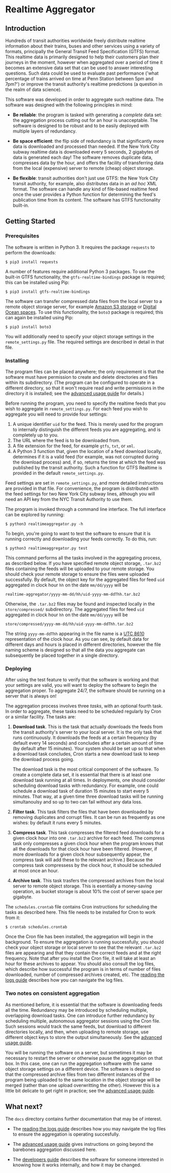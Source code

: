 # Realtime Aggregator

## Introduction
Hundreds of transit authorities worldwide freely distribute realtime information about their trains, buses and other services
using a variety of formats, principally the General Transit Feed Specification (GTFS) format. 
This realtime data is primarily designed to help their customers plan
their journeys in the moment, however when aggregated over a period of time it becomes an extensive data set that 
	can be used to answer interesting questions.
Such data could be used to evaluate past performance ('what percentage of trains arrived on time at Penn Station between 5pm and 7pm?')
or improve the transit authority's realtime predictions (a question in the realm of data science).

This software was developed in order to aggregate such realtime data.
The software was designed with the following principles in mind:
* **Be reliable**: the program is tasked with generating a *complete* data set: the aggregation process
	cutting out for an hour is unacceptable.
	The software is designed to be robust and to be easily deployed with multiple layers of redundancy.
 
* **Be space efficient**: the flip side of redundancy is that significantly more data is downloaded and processed than needed.
	If the New York City subway realtime data is downloaded every 5 seconds, 2 gigabytes of data is generated each day!
	The software removes duplicate data, compresses data by the hour, and offers the facility of transferring data from
	the local (expensive) server to remote (cheap) object storage.

* **Be flexible**: transit authorities don't just use GTFS: the New York City transit authority, for example,
	also distributes data in an *ad hoc* XML format.
	The software can handle any kind of file-based realtime feed once the user provides a Python function for determining
	the feed's publication time from its content.
	The software has GTFS functionality built-in.

## Getting Started

### Prerequisites

The software is written in Python 3. It requires the package `requests` to perform the downloads:

```
$ pip3 install requests
```

A number of features require additional Python 3 packages. 
To use the built-in GTFS functionality, the `gtfs-realtime-bindings` package is required; this can be installed using Pip:

```
$ pip3 install gtfs-realtime-bindings
```

The software can transfer compressed data files from the local server to a remote object storage server, for example
	[Amazon S3 storage](https://aws.amazon.com/s3/) or 
	[Digital Ocean spaces](https://www.digitalocean.com/products/object-storage/).
To use this functionality, the `boto3` package is required; this can again be installed using Pip:
```
$ pip3 install boto3
```

You will additionally need to specify your object storage settings in the `remote_settings.py` file.
The required settings are described in detail in that file.




### Installing

The program files can be placed anywhere; the only requirement is that
	the software must have permission to create and delete directories and files within its subdirectory.
(The program can be configured to operate in a different directory, so that it won't require read and write
	permissions in the directory it is installed; see the [advanced usage guide](docs/advanced_usage.md) for details.)


Before running the program, you need to specify the realtime feeds that you wish to aggregate in `remote_settings.py`.
For each feed you wish to aggregate you will need to provide four settings:
1. A unique identifier `uid` for the feed. This is merely used for the program to internally distinguish the different feeds you are
	aggregating, and is completely up to you. 
1. The URL where the feed is to be downloaded from.
1. A file extension for the feed, for example `gtfs`, `txt`, or `xml`.
1. A Python 3 function that, given the location of a feed download locally, determines if it is a valid feed (for example,
	was not corrupted during the download process) and, if so, returns the time at which the feed was published by the transit authority.
	Such a function for GTFS Realtime is provided in the default `remote_settings.py`.

Feed settings are set in `remote_settings.py`, and more detailed instructions are provided in that file.
For convenience, the program is distributed with the feed settings for two New York City subway lines,
	 although you will need an API key from the NYC Transit Authority to use them.

The program is invoked through a command line interface.
The full interface can be explored by running:
```
$ python3 realtimeaggregator.py -h
```
To begin, you're going to want to test the software to ensure that it is running correctly and downloading your feeds correctly.
To do this, run:
```
$ python3 realtimeaggregator.py test
```
This command performs all the tasks involved in the aggregating process, as described below.
If you have specified remote object storage, `.tar.bz2` files containing the feeds will be uploaded to your remote storage.
You should check your remote storage to ensure the files were uploaded successfully. 
By default, the object key for the aggregated files for feed `uid` aggregated in clock hour `hh` on the date `mm/dd/yyyy` will be
```
realtime-aggregator/yyyy-mm-dd/hh/uid-yyyy-mm-ddThh.tar.bz2
```

Otherwise, the `.tar.bz2` files may be found and inspected locally in the `store/compressed/` subdirectory.
The aggregated files for feed `uid` aggregated in clock hour `hh` on the date `mm/dd/yyyy` will be
```
store/compressed/yyyy-mm-dd/hh/uid-yyyy-mm-ddThh.tar.bz2
```

The string `yyyy-mm-ddThh` appearing in the file name is a [UTC 8610](https://en.wikipedia.org/wiki/ISO_8601) representation of the clock hour.
As you can see, by default data for different days and hours is placed in different directories,
however the file naming scheme is designed so that all the data you aggregate can subsequently be placed together in a single directory.



### Deploying

After using the test feature to verify that the software is working and that your settings are valid,
	you will want to deploy the software to begin the aggregation proper.
To aggregate 24/7, the software should be running on a server that is always on!

The aggregation process involves three *tasks*, with an optional fourth task.
In order to aggregate, these tasks need to be scheduled regularly by Cron or a similar facility.
The tasks are:

1. **Download task**.
	This is the task that actually downloads the feeds from the transit authority's server to your local server.
	It is the only task that runs continuously.
	It downloads the feeds at a certain frequency (by default every 14 seconds) and concludes after a certain amount of time (by default after 15 minutes).
	Your system should be set up so that when a download task concludes, Cron starts a new download task to keep the download process going.

	The download task is the most critical component of the software.
	To create a complete data set, it is essential that there is at least one download task running at all times.
	In deployments, one should consider scheduling download tasks with redundancy.
	For example, one could schedule a download task of duration 15 minutes to start every 5 minutes.
	That way, at a given time three download tasks will be running simultanoulsy and so up to two can fail without any data loss.

2. **Filter task**.
	This task filters the files that have been downloaded by removing duplicates and corrupt files.
	It can be run as frequently as one wishes: by default it runs every 5 minutes.

3. **Compress task**.
	This task compresses the filtered feed downloads for a given clock hour into one `.tar.bz2` archive for each feed.
	The compress task only compresses a given clock hour when the program knows that all the downloads for that clock hour have been filtered.
	(However, if more downloads for a given clock hour subsequently appear, the compress task will add these to the relevant archive.)
	Because the compress task compressess by the clock hour, it should be scheduled at most once an hour.

4. **Archive task**.
	This task trasfers the compressed archives from the local server to remote object storage.
	This is esentially a money-saving operation, as bucket storage is about 10% the cost of server space per gigabyte.


The `schedules.crontab` file contains Cron instructions for scheduling the tasks as described here.
This file needs to be installed for Cron to work from it:
```
$ crontab schedules.crontab
```
Once the Cron file has been installed, the aggregation will begin in the background.
To ensure the aggregation is running successfully, you should check your object storage or local server to see
that the relevant `.tar.bz2` files are appearing and that they contain the correct feeds and at the right frequency.
Note that after you install the Cron file, it will take at least an hour for these archives to appear.
You should also consult the log files, which describe how successful the program is in terms of number of files downloaded,
number of compressed archives created, etc. 
The [reading the logs guide](docs/reading_the_logs.md) describes how you can navigate the log files.



### Two notes on consistent aggregation

As mentioned before, it is essential that the software is downloading feeds all the time.
Redundancy may be introduced by scheduling multiple, overlapping download tasks.
One can introduce further redundancy by scheduling multiple, autonomous aggregator sessions using the Cron file.
Such sessions would track the same feeds, but download to different directories locally, and then, when uploading to remote storage,
	use different object keys to store the output simultaneously.
See the [advanced usage guide](docs/advanced_usage.md).

You will be running the software on a server, but sometimes it may be necessary to restart the server or otherwise pause the aggregation on that box.
In this case, one can run the aggregation software with the same object storage settings on a different device. 
The software is designed so that the compressed archive files from two different instances of the program
	 being uploaded to the same location in the object storage 
	will be merged (rather than one upload overwritting the other).
However this is a little bit delicate to get right in practice; see the [advanced usage guide](docs/advanced_usage.md).




## What next?


The `docs` directory contains further documentation that may be of interest.

* The [reading the logs guide](docs/reading_the_logs.md) describes how you may navigate the log files
	to ensure the aggregation is operating succesfully.

* The [advanced usage guide](docs/advanced_usage.md) gives instructions on going beyond the barebones aggregation
	discussed here.

* The [developers guide](docs/developers_guide.md) describes the software for someone interested in knowing
	how it works internally, and how it may be changed.









